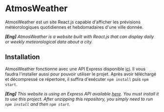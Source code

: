 # AtmosWeather
AtmosWeather est un site React.js capable d'afficher les prévisions météorologiques quotidiennes et hebdomadaires d'une ville donnée.

***[Eng]** AtmosWeather is a website built with React.js that can display daily or weekly meteorological data about a city.*

## Installation
AtmosWeather fonctionne avec une API Express disponible [ici](https://github.com/EmpireDemocratiqueDuPoulpe/AtmosWeatherAPI). Il vous faudra l'installer aussi pour pouvoir utiliser le projet. Après avoir téléchargé et décompressé ce répertoire, il suffira d'exécuter `npm install` puis `npm start`.

***[Eng]** This website is using an Express API available [here](https://github.com/EmpireDemocratiqueDuPoulpe/AtmosWeatherAPI). You must install it to use this project. After unzipping this repository, you simply need to run `npm install` and then `npm start`.*
